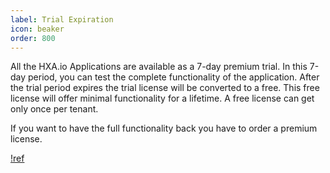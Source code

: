 ```yaml
---
label: Trial Expiration
icon: beaker
order: 800
---
```

All the HXA.io Applications are available as a 7-day premium trial. In this 7-day period, you can test the complete functionality of the application. After the trial period expires the trial license will be converted to a free.  This free license will offer minimal functionality for a lifetime. A free license can get only once per tenant.

If you want to have the full functionality back you have to order a premium license.

[!ref](/license/purchase-license.md)